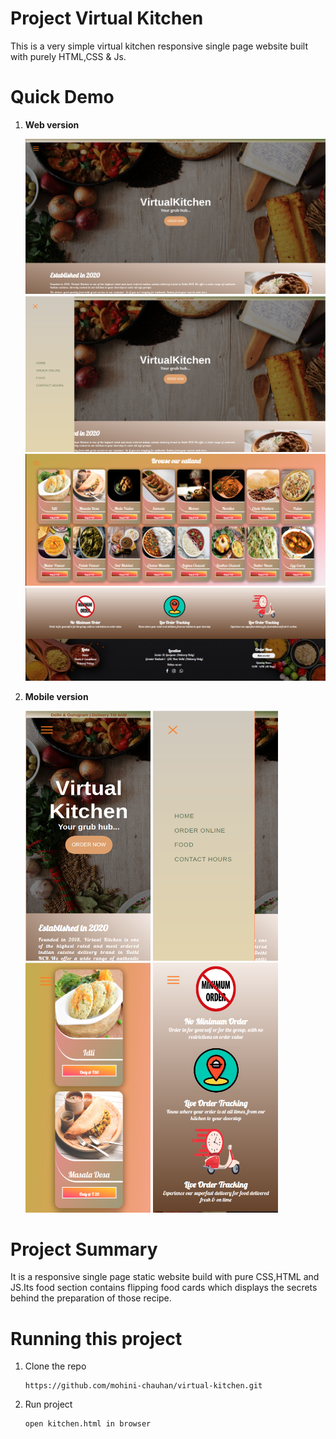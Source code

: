 # Project Virtual Kitchen
This is a very simple virtual kitchen responsive single page website built with purely HTML,CSS & Js.
# Quick Demo
1. **Web version**

    <img src="Demo/landing.png"/>
    <img src="Demo/navbar'.png"/>
    <img src="Demo/product.png"/>
    <img src="Demo/feature.png"/>

2. **Mobile version**

    <img src="Demo/landing_mob.png"  height="400px" width="200px"/>
    <img src="Demo/nav_mob.png" height="400px" width="200px" />
    <img src="Demo/product_mob.png" height="400px" width="200px" />
    <img src="Demo/feature_mob.png" height="400px" width="200px" />


# Project Summary
It is a responsive single page static website build with pure CSS,HTML and JS.Its food section contains flipping food cards which displays the secrets behind the preparation of those recipe.

# Running this project
1. Clone the repo
    ```
    https://github.com/mohini-chauhan/virtual-kitchen.git
    ```
2. Run project
    ```
    open kitchen.html in browser
    ```
    

